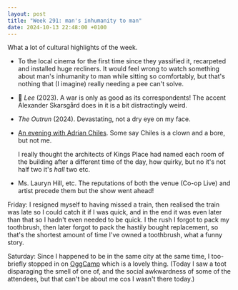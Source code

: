 ```yaml
---
layout: post
title: "Week 291: man's inhumanity to man"
date: 2024-10-13 22:48:00 +0100
---
```


What a lot of cultural highlights of the week.

- To the local cinema for the first time since they yassified it, recarpeted and installed huge recliners.
  It would feel wrong to watch something about man's inhumanity to man while sitting so comfortably, but that's nothing that (I imagine) really needing a pee can't solve.

- 🎦 <i>Lee</i> (2023). A war is only as good as its correspondents! The accent Alexander Skarsgård does in it is a bit distractingly weird.

- <i>The Outrun</i> (2024). Devastating, not a dry eye on my face. 

- [An evening with Adrian Chiles](https://www.theguardian.com/guardian-live-events/article/2024/jun/03/an-evening-with-adrian-chiles-live-in-london-and-online).
  Some say Chiles is a clown and a bore, but not me.

  I really thought the architects of Kings Place had named each room of the building after a different time of the day, how quirky, but no it's not half two it's _hall_ two etc.

- Ms. Lauryn Hill, etc. The reputations of both the venue (Co-op Live) and artist precede them but the show went ahead!

Friday: I resigned myself to having missed a train, then realised the train was late so I could catch it if I was quick, and in the end it was even later than that so I hadn't even needed to be quick.
I the rush I forgot to pack my toothbrush, then later forgot to pack the hastily bought replacement, so that's the shortest amount of time I've owned a toothbrush, what a funny story.

Saturday: Since I happened to be in the same city at the same time, I too-briefly stopped in on [OggCamp](https://oggcamp.org/) which is a lovely thing. (Today I saw a toot disparaging the smell of one of, and the social awkwardness of some of the attendees, but that can't be about me cos I wasn't there today.)

